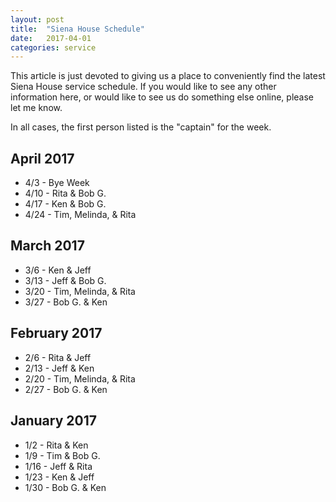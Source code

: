 ```yaml
---
layout: post
title:  "Siena House Schedule"
date:   2017-04-01
categories: service
---
```


This article is just devoted to giving us a place to conveniently find the latest Siena House service schedule.
If you would like to see any other information here, or would like to see us do something else online, please let me know.

In all cases, the first person listed is the "captain" for the week.

## April 2017

* 4/3 - Bye Week
* 4/10 - Rita & Bob G.
* 4/17 - Ken & Bob G.
* 4/24 - Tim, Melinda, & Rita

## March 2017

* 3/6 - Ken & Jeff
* 3/13 - Jeff & Bob G.
* 3/20 - Tim, Melinda, & Rita
* 3/27 - Bob G. & Ken

## February 2017

* 2/6 - Rita & Jeff
* 2/13 - Jeff & Ken
* 2/20 - Tim, Melinda, & Rita
* 2/27 - Bob G. & Ken

## January 2017

* 1/2 - Rita & Ken
* 1/9 - Tim & Bob G.
* 1/16 - Jeff & Rita
* 1/23 - Ken & Jeff
* 1/30 - Bob G. & Ken
